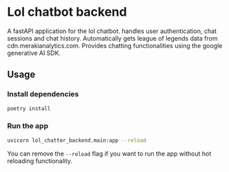 # Lol chatbot backend

A fastAPI application for the lol chatbot. handles user authentication, chat sessions and chat history. 
Automatically gets league of legends data from cdn.merakianalytics.com. Provides chatting functionalities using the google generative AI SDK.

## Usage 

### Install dependencies

```bash
poetry install

```
### Run the app
```bash
uvicorn lol_chatter_backend.main:app --reload
```
You can remove the `--reload` flag if you want to run the app without hot reloading functionality.

